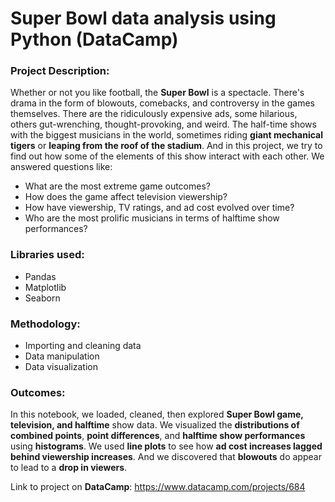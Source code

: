 # Super Bowl data analysis using Python (DataCamp)

### Project Description:
Whether or not you like football, the **Super Bowl** is a spectacle. There's drama in the form of blowouts, comebacks, and controversy in the games themselves. There are the ridiculously expensive ads, some hilarious, others gut-wrenching, thought-provoking, and weird. The half-time shows with the biggest musicians in the world, sometimes riding **giant mechanical tigers** or **leaping from the roof of the stadium**. And in this project, we try to find out how some of the elements of this show interact with each other. We answered questions like:
* What are the most extreme game outcomes?
* How does the game affect television viewership?
* How have viewership, TV ratings, and ad cost evolved over time?
* Who are the most prolific musicians in terms of halftime show performances?

### Libraries used:
* Pandas
* Matplotlib
* Seaborn 

### Methodology:
* Importing and cleaning data
* Data manipulation
* Data visualization

### Outcomes:
In this notebook, we loaded, cleaned, then explored **Super Bowl game, television, and halftime** show data. We visualized the **distributions of combined points**, **point differences**, and **halftime show performances** using **histograms**. We used **line plots** to see how **ad cost increases lagged behind viewership increases**. And we discovered that **blowouts** do appear to lead to a **drop in viewers**.

Link to project on **DataCamp**: https://www.datacamp.com/projects/684
